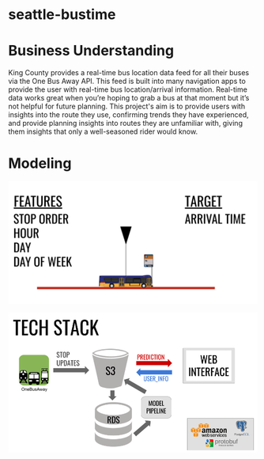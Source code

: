 # seattle-bustime

# Business Understanding
King County provides a real-time bus location data feed for all their buses via the One Bus Away API. This feed is built into many navigation apps to provide the user with real-time bus location/arrival information. Real-time data works great when you’re hoping to grab a bus at that moment but it’s not helpful for future planning. This project's aim is to provide users with insights into the route they use, confirming trends they have experienced, and provide planning insights into routes they are unfamiliar with, giving them insights that only a well-seasoned rider would know.

# Modeling 
![modeling_diagram](/images/modeling_diagram.png)


![tech_stack](/images/tech_stack.png)
